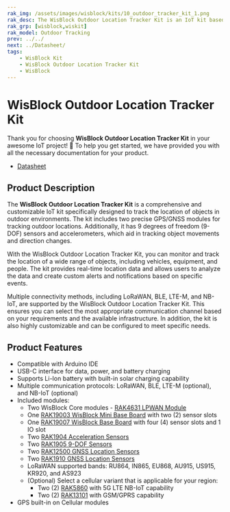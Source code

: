 ```yaml
---
rak_img: /assets/images/wisblock/kits/10_outdoor_tracker_kit_1.png
rak_desc: The WisBlock Outdoor Location Tracker Kit is an IoT kit based on two accurate GPS/GNSS modules, Accelerometers, and 9-DOF sensors that can be used on outdoor location tracking. It also support connectivity options like LoRaWAN, BLE, LTE-M, and NB-IoT.
rak_grp: [wisblock,wiskit]
rak_model: Outdoor Tracking
prev: ../../
next: ../Datasheet/
tags:
    - WisBlock Kit
    - WisBlock Outdoor Location Tracker Kit
    - WisBlock
---
```


# WisBlock Outdoor Location Tracker Kit

Thank you for choosing **WisBlock Outdoor Location Tracker Kit** in your awesome IoT project! 🎉 To help you get started, we have provided you with all the necessary documentation for your product.

* <a href="../Datasheet/" target="_blank">Datasheet</a>

## Product Description

The **WisBlock Outdoor Location Tracker Kit** is a comprehensive and customizable IoT kit specifically designed to track the location of objects in outdoor environments. The kit includes two precise GPS/GNSS modules for tracking outdoor locations. Additionally, it has 9 degrees of freedom (9-DOF) sensors and accelerometers, which aid in tracking object movements and direction changes.

With the WisBlock Outdoor Location Tracker Kit, you can monitor and track the location of a wide range of objects, including vehicles, equipment, and people. The kit provides real-time location data and allows users to analyze the data and create custom alerts and notifications based on specific events.

Multiple connectivity methods, including LoRaWAN, BLE, LTE-M, and NB-IoT, are supported by the WisBlock Outdoor Location Tracker Kit. This ensures you can select the most appropriate communication channel based on your requirements and the available infrastructure. In addition, the kit is also highly customizable and can be configured to meet specific needs.

## Product Features

- Compatible with Arduino IDE
- USB-C interface for data, power, and battery charging
- Supports Li-Ion battery with built-in solar charging capability
- Multiple communication protocols: LoRaWAN, BLE, LTE-M (optional), and NB-IoT (optional)
- Included modules:
    - Two WisBlock Core modules - <a href="https://store.rakwireless.com/products/rak4631-lpwan-node?utm_source=RAK4631WisBlockLPWANModule&utm_medium=Document&utm_campaign=BuyFromStore" target="_blank">RAK4631 LPWAN Module</a> 
    - One <a href="https://store.rakwireless.com/products/wisblock-base-board-rak19003?utm_source=RAK19003&utm_medium=Document&utm_campaign=BuyFromStore" target="_blank">RAK19003 WisBlock Mini Base Board</a> with two (2) sensor slots
    - One <a href="https://store.rakwireless.com/products/rak19007-wisblock-base-board-2nd-gen?utm_source=RAK19007&utm_medium=Document&utm_campaign=BuyFromStore" target="_blank">RAK19007 WisBlock Base Board</a> with four (4) sensor slots and 1 IO slot
    - Two <a href="https://store.rakwireless.com/products/rak1904-lis3dh-3-axis-acceleration-sensor?utm_source=RAK1904&utm_medium=Document&utm_campaign=BuyFromStore" target="_blank">RAK1904 Acceleration Sensors</a> 
    - Two <a href="https://store.rakwireless.com/products/9dof-motion-sensor-tdk-mpu9250-rak1905?utm_source=RAK1905&utm_medium=Document&utm_campaign=BuyFromStore" target="_blank">RAK1905 9-DOF Sensors</a> 
    - Two <a href="https://store.rakwireless.com/products/wisblock-gnss-location-module-rak12500?utm_source=WisBlockRAK12500&utm_medium=Document&utm_campaign=BuyFromStore" target="_blank">RAK12500 GNSS Location Sensors</a> 
    - Two <a href="https://store.rakwireless.com/products/rak1910-max-7q-gnss-location-sensor?utm_source=RAK1910&utm_medium=Document&utm_campaign=BuyFromStore" target="_blank">RAK1910 GNSS Location Sensors</a> 
    - LoRaWAN supported bands: RU864, IN865, EU868, AU915, US915, KR920, and AS923  
    - (Optional) Select a cellular variant that is applicable for your region:  
      - Two (2) <a href="https://store.rakwireless.com/products/rak5860-lte-nb-iot-extension-board?utm_source=RAK5860&utm_medium=Document&utm_campaign=BuyFromStore" target="_blank">RAK5860</a> with 5G LTE NB-IoT capability
      - Two (2) <a href="https://store.rakwireless.com/products/wisblock-gsm-module-rak13101?utm_source=RAK13101&utm_medium=Document&utm_campaign=BuyFromStore" target="_blank">RAK13101</a> with GSM/GPRS capability
- GPS built-in on Cellular modules